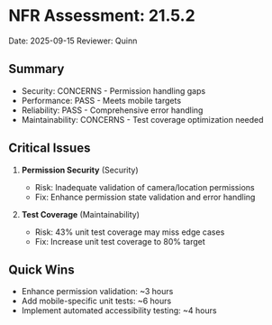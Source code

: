 # NFR Assessment: 21.5.2

Date: 2025-09-15
Reviewer: Quinn

## Summary

- Security: CONCERNS - Permission handling gaps
- Performance: PASS - Meets mobile targets
- Reliability: PASS - Comprehensive error handling
- Maintainability: CONCERNS - Test coverage optimization needed

## Critical Issues

1. **Permission Security** (Security)
   - Risk: Inadequate validation of camera/location permissions
   - Fix: Enhance permission state validation and error handling

2. **Test Coverage** (Maintainability)
   - Risk: 43% unit test coverage may miss edge cases
   - Fix: Increase unit test coverage to 80% target

## Quick Wins

- Enhance permission validation: ~3 hours
- Add mobile-specific unit tests: ~6 hours
- Implement automated accessibility testing: ~4 hours